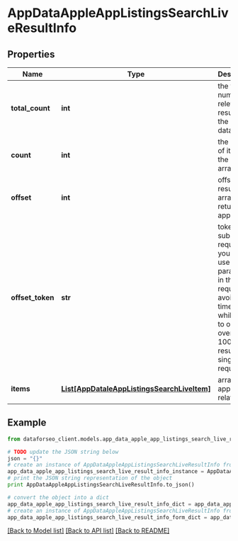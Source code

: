 # AppDataAppleAppListingsSearchLiveResultInfo


## Properties

Name | Type | Description | Notes
------------ | ------------- | ------------- | -------------
**total_count** | **int** | the total number of relevant results in the database | [optional] 
**count** | **int** | the number of items in the results array | [optional] 
**offset** | **int** | offset in the results array of returned apps | [optional] 
**offset_token** | **str** | token for subsequent requests you can use this parameter in the POST request to avoid timeouts while trying to obtain over 100,000 results in a single request | [optional] 
**items** | [**List[AppDataleAppListingsSearchLiveItem]**](AppDataleAppListingsSearchLiveItem.md) | array of apps and related data | [optional] 

## Example

```python
from dataforseo_client.models.app_data_apple_app_listings_search_live_result_info import AppDataAppleAppListingsSearchLiveResultInfo

# TODO update the JSON string below
json = "{}"
# create an instance of AppDataAppleAppListingsSearchLiveResultInfo from a JSON string
app_data_apple_app_listings_search_live_result_info_instance = AppDataAppleAppListingsSearchLiveResultInfo.from_json(json)
# print the JSON string representation of the object
print AppDataAppleAppListingsSearchLiveResultInfo.to_json()

# convert the object into a dict
app_data_apple_app_listings_search_live_result_info_dict = app_data_apple_app_listings_search_live_result_info_instance.to_dict()
# create an instance of AppDataAppleAppListingsSearchLiveResultInfo from a dict
app_data_apple_app_listings_search_live_result_info_form_dict = app_data_apple_app_listings_search_live_result_info.from_dict(app_data_apple_app_listings_search_live_result_info_dict)
```
[[Back to Model list]](../README.md#documentation-for-models) [[Back to API list]](../README.md#documentation-for-api-endpoints) [[Back to README]](../README.md)


